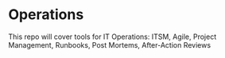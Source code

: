 # Operations
This repo will cover tools for IT Operations: ITSM, Agile, Project Management, Runbooks, Post Mortems, After-Action Reviews
